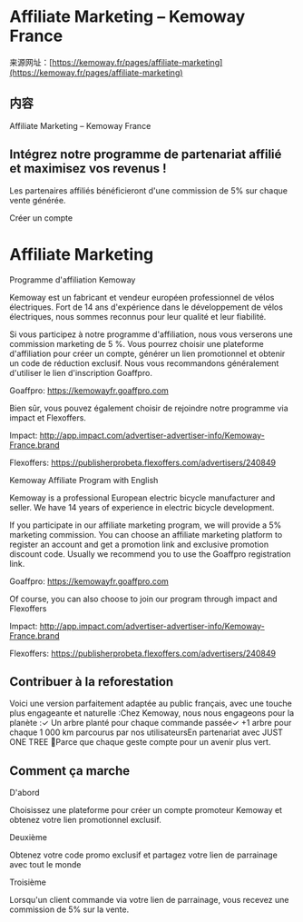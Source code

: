 # Affiliate Marketing – Kemoway France

来源网址：[https://kemoway.fr/pages/affiliate-marketing](https://kemoway.fr/pages/affiliate-marketing)

## 内容

<link rel="stylesheet" href="/kmy/assets/css/markdown.css">

Affiliate Marketing – Kemoway France

## Intégrez notre programme de partenariat affilié et maximisez vos revenus !

Les partenaires affiliés bénéficieront d'une commission de 5% sur chaque vente générée.

Créer un compte

# Affiliate Marketing

Programme d'affiliation Kemoway

Kemoway est un fabricant et vendeur européen professionnel de vélos électriques. Fort de 14 ans d'expérience dans le développement de vélos électriques, nous sommes reconnus pour leur qualité et leur fiabilité.

Si vous participez à notre programme d'affiliation, nous vous verserons une commission marketing de 5 %. Vous pourrez choisir une plateforme d'affiliation pour créer un compte, générer un lien promotionnel et obtenir un code de réduction exclusif. Nous vous recommandons généralement d'utiliser le lien d'inscription Goaffpro.

Goaffpro: https://kemowayfr.goaffpro.com

Bien sûr, vous pouvez également choisir de rejoindre notre programme via impact et Flexoffers.

Impact: http://app.impact.com/advertiser-advertiser-info/Kemoway-France.brand

Flexoffers: https://publisherprobeta.flexoffers.com/advertisers/240849

Kemoway Affiliate Program with English

Kemoway is a professional European electric bicycle manufacturer and seller. We have 14 years of experience in electric bicycle development.

If you participate in our affiliate marketing program, we will provide a 5% marketing commission. You can choose an affiliate marketing platform to register an account and get a promotion link and exclusive promotion discount code. Usually we recommend you to use the Goaffpro registration link.

Goaffpro: https://kemowayfr.goaffpro.com

Of course, you can also choose to join our program through impact and Flexoffers

Impact: http://app.impact.com/advertiser-advertiser-info/Kemoway-France.brand

Flexoffers: https://publisherprobeta.flexoffers.com/advertisers/240849

## Contribuer à la reforestation

Voici une version parfaitement adaptée au public français, avec une touche plus engageante et naturelle :Chez Kemoway, nous nous engageons pour la planète :✓ Un arbre planté pour chaque commande passée✓ +1 arbre pour chaque 1 000 km parcourus par nos utilisateursEn partenariat avec JUST ONE TREE 🌱Parce que chaque geste compte pour un avenir plus vert.

## Comment ça marche

D'abord

Choisissez une plateforme pour créer un compte promoteur Kemoway et obtenez votre lien promotionnel exclusif.

Deuxième

Obtenez votre code promo exclusif et partagez votre lien de parrainage avec tout le monde

Troisième

Lorsqu'un client commande via votre lien de parrainage, vous recevez une commission de 5% sur la vente.
